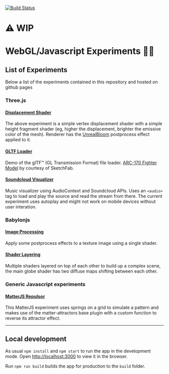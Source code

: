 [![Build Status](https://travis-ci.org/luigimannoni/experiments.svg?branch=master)](https://travis-ci.org/luigimannoni/experiments)

# ⚠️ WIP 
# WebGL/Javascript Experiments 🧪🔬

## List of Experiments

Below a list of the experiments contained in this repository and hosted on github pages

### Three.js

#### [Displacement Shader](https://experiments.luigimannoni.com/#/three/displacement)

The above experiment is a simple vertex displacement shader with a simple height fragment shader (eg, higher the displacement, brighter the emissive color of the mesh). Renderer has the [UnrealBloom](https://threejs.org/examples/webgl_postprocessing_unreal_bloom.html) postprocess effect applied to it.

#### [GLTF Loader](https://experiments.luigimannoni.com/#/three/arc170)

Demo of the glTF™ (GL Transmission Format) file loader. [ARC-170 Fighter Model](https://sketchfab.com/3d-models/arc-170-fighter-d2b9834148e84c86a2423148db1f6705) by courtesy of SketchFab.

#### [Soundcloud Visualizer](https://experiments.luigimannoni.com/#/three/soundcloud-visualizer)

Music visualizer using AudioContext and Soundcloud APIs.
Uses an `<audio>` tag to load and play the source and read the stream from there. The current experiment uses autoplay and might not work on mobile devices without user interation.

### Babylonjs

#### [Image Processing](https://experiments.luigimannoni.com/#/babylon/image-processing)

Apply some postprocess effects to a texture image using a single shader. 


#### [Shader Layering](https://experiments.luigimannoni.com/#/babylon/shader-layering)

Multiple shaders layered on top of each other to build up a complex scene, the main globe shader has two diffuse maps shifting between each other.

### Generic Javascript experiments

#### [MatterJS Repulsor](https://experiments.luigimannoni.com/#/javascript/matter-repulsor)

This MatterJS experiment uses springs on a grid to simulate a pattern and makes use of the matter-attractors base plugin with a custom function to reverse its attractor effect. 

---

## Local development

As usual `npm install` and `npm start` to run the app in the development mode.
Open [http://localhost:3000](http://localhost:3000) to view it in the browser.

Run `npm run build` builds the app for production to the `build` folder.

